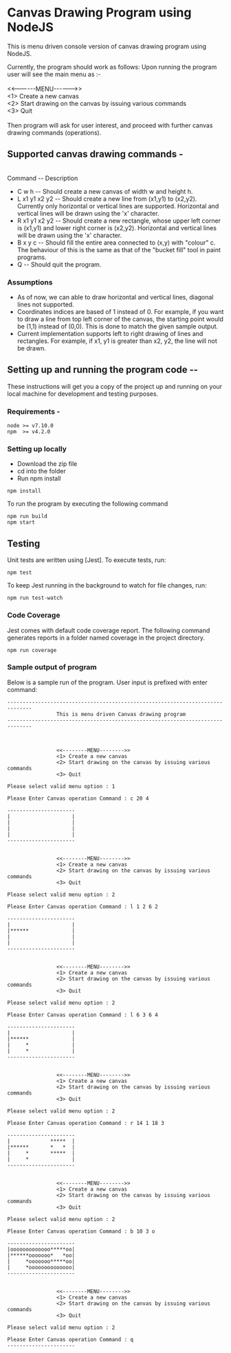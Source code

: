 # Canvas Drawing Program using NodeJS
This is menu driven console version of canvas drawing program using NodeJS.

Currently, the program should work as follows:
 Upon running the program user will see the main menu as :-
<br/><br/><<------MENU------>>
<br/><1> Create a new canvas
<br/><2> Start drawing on the canvas by issuing various commands
<br/><3> Quit
<br/><br/>Then program will ask for user interest, and proceed with further canvas drawing commands (operations).
<br/>

## Supported canvas drawing commands - 
<br/>Command --		Description
- C w h        --   Should create a new canvas of width w and height h.
- L x1 y1 x2 y2  -- Should create a new line from (x1,y1) to (x2,y2). Currently only
                horizontal or vertical lines are supported. Horizontal and vertical lines
                will be drawn using the 'x' character.
- R x1 y1 x2 y2 --  Should create a new rectangle, whose upper left corner is (x1,y1) and
                lower right corner is (x2,y2). Horizontal and vertical lines will be drawn
                using the 'x' character.
- B x y c      --   Should fill the entire area connected to (x,y) with "colour" c. The
                behaviour of this is the same as that of the "bucket fill" tool in paint
                programs.
- Q            --  Should quit the program.

### Assumptions

- As of now, we can able to draw horizontal and vertical lines, diagonal lines not supported.
- Coordinates indices are based of 1 instead of 0. For example, if you want to draw a line from top left corner of the canvas, the starting point would be (1,1) instead of (0,0). This is done to match the given sample output.
- Current implementation supports left to right drawing of lines and rectangles. For example, if x1, y1 is greater than x2, y2, the line will not be drawn.

## Setting up and running the program code --

These instructions will get you a copy of the project up and running on your local machine for development and testing purposes.

### Requirements -

```
node >= v7.10.0
npm  >= v4.2.0
```

### Setting up locally

 - Download the zip file
 - cd into the folder
 - Run npm install

```
npm install
```
To run the program by executing the following command

```
npm run build
npm start
```

## Testing
Unit tests are written using [Jest]. To execute tests, run:

```
npm test
```
To keep Jest running in the background to watch for file changes, run:
```
npm run test-watch
```

### Code Coverage

Jest comes with default code coverage report. The following command generates reports in a folder named coverage in the project directory.

```
npm run coverage
```
### Sample output of program
Below is a sample run of the program. User input is prefixed with enter command:

```
------------------------------------------------------------------------------
                This is menu driven Canvas drawing program
------------------------------------------------------------------------------



                <<--------MENU-------->>
                <1> Create a new canvas
                <2> Start drawing on the canvas by issuing various commands
                <3> Quit

Please select valid menu option : 1

Please Enter Canvas operation Command : c 20 4

----------------------
|                    |
|                    |
|                    |
|                    |
----------------------


                <<--------MENU-------->>
                <1> Create a new canvas
                <2> Start drawing on the canvas by issuing various commands
                <3> Quit

Please select valid menu option : 2

Please Enter Canvas operation Command : l 1 2 6 2

----------------------
|                    |
|******              |
|                    |
|                    |
----------------------


                <<--------MENU-------->>
                <1> Create a new canvas
                <2> Start drawing on the canvas by issuing various commands
                <3> Quit

Please select valid menu option : 2

Please Enter Canvas operation Command : l 6 3 6 4

----------------------
|                    |
|******              |
|     *              |
|     *              |
----------------------


                <<--------MENU-------->>
                <1> Create a new canvas
                <2> Start drawing on the canvas by issuing various commands
                <3> Quit

Please select valid menu option : 2

Please Enter Canvas operation Command : r 14 1 18 3

----------------------
|             *****  |
|******       *   *  |
|     *       *****  |
|     *              |
----------------------


                <<--------MENU-------->>
                <1> Create a new canvas
                <2> Start drawing on the canvas by issuing various commands
                <3> Quit

Please select valid menu option : 2

Please Enter Canvas operation Command : b 10 3 o

----------------------
|ooooooooooooo*****oo|
|******ooooooo*   *oo|
|     *ooooooo*****oo|
|     *oooooooooooooo|
----------------------


                <<--------MENU-------->>
                <1> Create a new canvas
                <2> Start drawing on the canvas by issuing various commands
                <3> Quit

Please select valid menu option : 2

Please Enter Canvas operation Command : q
----------------------
```



